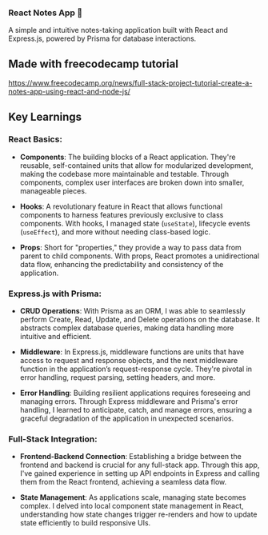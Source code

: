 ### React Notes App 📝
A simple and intuitive notes-taking application built with React and Express.js, powered by Prisma for database interactions.

## Made with freecodecamp tutorial
https://www.freecodecamp.org/news/full-stack-project-tutorial-create-a-notes-app-using-react-and-node-js/

## Key Learnings

### React Basics:
- **Components**: The building blocks of a React application. They're reusable, self-contained units that allow for modularized development, making the codebase more maintainable and testable. Through components, complex user interfaces are broken down into smaller, manageable pieces.
  
- **Hooks**: A revolutionary feature in React that allows functional components to harness features previously exclusive to class components. With hooks, I managed state (`useState`), lifecycle events (`useEffect`), and more without needing class-based logic.
  
- **Props**: Short for "properties," they provide a way to pass data from parent to child components. With props, React promotes a unidirectional data flow, enhancing the predictability and consistency of the application.

### Express.js with Prisma:
- **CRUD Operations**: With Prisma as an ORM, I was able to seamlessly perform Create, Read, Update, and Delete operations on the database. It abstracts complex database queries, making data handling more intuitive and efficient.

- **Middleware**: In Express.js, middleware functions are units that have access to request and response objects, and the next middleware function in the application’s request-response cycle. They're pivotal in error handling, request parsing, setting headers, and more.

- **Error Handling**: Building resilient applications requires foreseeing and managing errors. Through Express middleware and Prisma's error handling, I learned to anticipate, catch, and manage errors, ensuring a graceful degradation of the application in unexpected scenarios.

### Full-Stack Integration:
- **Frontend-Backend Connection**: Establishing a bridge between the frontend and backend is crucial for any full-stack app. Through this app, I've gained experience in setting up API endpoints in Express and calling them from the React frontend, achieving a seamless data flow.

- **State Management**: As applications scale, managing state becomes complex. I delved into local component state management in React, understanding how state changes trigger re-renders and how to update state efficiently to build responsive UIs.
